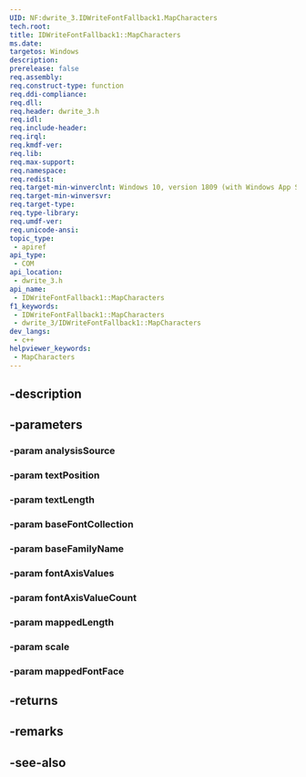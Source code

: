 ```yaml
---
UID: NF:dwrite_3.IDWriteFontFallback1.MapCharacters
tech.root: 
title: IDWriteFontFallback1::MapCharacters
ms.date: 
targetos: Windows
description: 
prerelease: false
req.assembly: 
req.construct-type: function
req.ddi-compliance: 
req.dll: 
req.header: dwrite_3.h
req.idl: 
req.include-header: 
req.irql: 
req.kmdf-ver: 
req.lib: 
req.max-support: 
req.namespace: 
req.redist: 
req.target-min-winverclnt: Windows 10, version 1809 (with Windows App SDK 0.5 or later)
req.target-min-winversvr: 
req.target-type: 
req.type-library: 
req.umdf-ver: 
req.unicode-ansi: 
topic_type:
 - apiref
api_type:
 - COM
api_location:
 - dwrite_3.h
api_name:
 - IDWriteFontFallback1::MapCharacters
f1_keywords:
 - IDWriteFontFallback1::MapCharacters
 - dwrite_3/IDWriteFontFallback1::MapCharacters
dev_langs:
 - c++
helpviewer_keywords:
 - MapCharacters
---
```


## -description

## -parameters

### -param analysisSource

### -param textPosition

### -param textLength

### -param baseFontCollection

### -param baseFamilyName

### -param fontAxisValues

### -param fontAxisValueCount

### -param mappedLength

### -param scale

### -param mappedFontFace

## -returns

## -remarks

## -see-also

